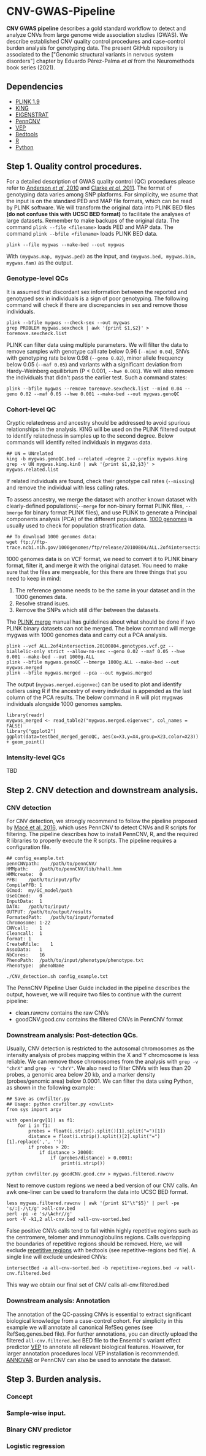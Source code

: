 # CNV-GWAS-Pipeline

**CNV GWAS pipeline** describes a gold standard workflow to detect and analyze CNVs from large genome wide association studies (GWAS). We describe established CNV quality control procedures and case-control burden analysis for genotyping data. The present GitHub repository is associated to the ["Genomic structural variants in nervous system disorders"] chapter by Eduardo Pérez-Palma *et al* from the Neuromethods book series (2021).

## Dependencies
- [PLINK 1.9](https://www.cog-genomics.org/plink2)
- [KING](http://people.virginia.edu/~wc9c/KING/)
- [EIGENSTRAT](https://github.com/DReichLab/EIG)
- [PennCNV](http://penncnv.openbioinformatics.org/en/latest/)
- [VEP](https://www.ensembl.org/info/docs/tools/vep/index.html)
- [Bedtools](https://bedtools.readthedocs.io/en/latest/)
- [R](https://www.r-project.org/)
- [Python](https://www.python.org/)
## Step 1. Quality control procedures.
For a detailed description of GWAS quality control (QC) procedures please refer to [Anderson *et al*, 2010](https://www.nature.com/articles/nprot.2010.116) and [Clarke *et al*, 2011](https://www.nature.com/articles/nprot.2010.182). The format of genotyping data varies among SNP platforms. For simplicity, we asume that the input is on the standard PED and MAP file formats, which can be read by PLINK software.
We will transform the original data into PLINK BED files **(do not confuse this with UCSC BED format)** to facilitate the analyses of large datasets.
Remember to make backups of the original data. The command `plink --file <filename>` loads PED and MAP data. The command `plink --bfile <filename>` loads PLINK BED data.
```
plink --file mygwas --make-bed --out mygwas
```
With `(mygwas.map, mygwas.ped)` as the input, and `(mygwas.bed, mygwas.bim, mygwas.fam)` as the output.
### Genotype-level QCs
It is assumed that discordant sex information between the reported and genotyped sex in individuals is a sign of poor genotyping. The following command will check if there are discrepancies in sex and remove those individuals.
```
plink --bfile mygwas --check-sex --out mygwas
grep PROBLEM mygwas.sexcheck | awk '{print $1,$2}' > toremove.sexcheck.list
```
PLINK can filter data using multiple parameters. We will filter the data to remove samples with genotype call rate below 0.96 (`--mind 0.04`), SNVs with genotyping rate below 0.98 (`--geno 0.02`), minor allele frequency below 0.05 (`--maf 0.05`) and variants with a significant deviation from Hardy–Weinberg equilibrium (P < 0.001, `--hwe 0.001`). We will also remove the individuals that didn't pass the earlier test. Such a command states:
```
plink --bfile mygwas --remove toremove.sexcheck.list --mind 0.04 --geno 0.02 --maf 0.05 --hwe 0.001 --make-bed --out mygwas.genoQC
```
### Cohort-level QC
Cryptic relatedness and ancestry should be addressed to avoid spurious relationships in the analysis. KING will be used on the PLINK filtered output to identify relatedness in samples up to the second degree. Below commands will identify relted individuals in mygwas data.  
```
## UN = UNrelated
king -b mygwas.genoQC.bed --related –degree 2 --prefix mygwas.king
grep -v UN mygwas.king.kin0 | awk '{print $1,$2,$3}' > mygwas.related.list
```
If related individuals are found, check their genotype call rates (`--missing`) and remove the individual with less calling rates.

To assess ancestry, we merge the dataset with another known dataset with clearly-defined populations(`--merge` for non-binary format PLINK files, `--bmerge` for binary format PLINK files), and use PLINK to generate a Principal components analysis (PCA) of the different populations. [1000 genomes](https://www.internationalgenome.org/) is usually used to check for population stratification data.
```
## To download 1000 genomes data:
wget ftp://ftp-trace.ncbi.nih.gov/1000genomes/ftp/release/20100804/ALL.2of4intersection.20100804.genotypes.vcf.gz
```
1000 genomes data is on VCF format, we need to convert it to PLINK binary format, filter it, and merge it with the original dataset.
You need to make sure that the files are mergeable, for this there are three things that you need to keep in mind:
1) The reference genome needs to be the same in your dataset and in the 1000 genomes data.
2) Resolve strand isues.
3) Remove the SNPs which still differ between the datasets.

The [PLINK merge](https://www.cog-genomics.org/plink/1.9/data#merge) manual has guidelines about what should be done if two PLINK binary datasets can not be merged. The below command will merge mygwas with 1000 genomes data and carry out a PCA analysis. 
```
plink --vcf ALL.2of4intersection.20100804.genotypes.vcf.gz --biallelic-only strict --allow-no-sex --geno 0.02 --maf 0.05 --hwe 0.001 --make-bed --out 1000g.ALL
plink --bfile mygwas.genoQC --bmerge 1000g.ALL --make-bed --out mygwas.merged
plink --bfile mygwas.merged --pca --out mygwas.merged
```
The output (`mygwas.merged.eigenvec`) can be used to plot and identify outliers using R if the ancestry of every individual is appended as the last column of the PCA results. The below command in R will plot mygwas individuals alongside 1000 genomes samples. 
```
library(readr)
mygwas_merged <- read_table2("mygwas.merged.eigenvec", col_names = FALSE)
library("ggplot2")
ggplot(data=testbed_merged_genoQC, aes(x=X3,y=X4,group=X23,color=X23)) + geom_point()
```
### Intensity-level QCs
TBD
## Step 2. CNV detection and downstream analysis.
### CNV detection
For CNV detection, we strongly recommend to follow the pipeline proposed by [Macé et al. 2016](https://academic.oup.com/bioinformatics/article/32/21/3298/2415363), which uses PennCNV to detect CNVs and R scripts for filtering. The pipeline describes how to install PennCNV, R, and the required R libraries to properly execute the R scripts. The pipeline requires a configuration file.
```
## config_example.txt
pennCNVpath:    /path/to/pennCNV/
HMMpath:	/path/to/pennCNV/lib/hhall.hmm
HMMcreate:	0
PFB:	/path/to/input/pfb/
CompilePFB:	1
GCmod:	my/GC_model/path
UseGCmod:	0
InputData:	1
DATA:	/path/to/input/
OUTPUT:	/path/to/output/results
FormatedPath:	/path/to/input/formated
Chromosome:	1-22
CNVcall:	1
Cleancall:	1
format:	1
CreateRfile:	1
AssoData:	1
NbCores:	16
PhenoPath:	/path/to/input/phenotype/phenotype.txt
Phenotype:	phenoName
```
```
./CNV_detection.sh config_example.txt
```
The PennCNV Pipeline User Guide included in the pipeline describes the output, however, we will require two files to continue with the current pipeline:

- clean.rawcnv contains the raw CNVs
- goodCNV.good.cnv contains the filtered CNVs in PennCNV format

### Downstream analysis: Post-detection QCs.
Usually, CNV detection is restricted to the autosomal chromosomes as the intensity analysis of probes mapping within the X and Y chromosome is less reliable.
We can remove those chromosomes from the analysis with `grep -v "chrX"` and `grep -v "chrY"`.
We also need to filter CNVs with less than 20 probes, a genomic area below 20 kb, and a marker density (probes/genomic area) below 0.0001. We can filter the data using Python, as shown in the following example:
```
## Save as cnvfilter.py
## Usage: python cnvfilter.py <cnvlist>
from sys import argv

with open(argv[1]) as f1:
	for i in f1:
		probes = float(i.strip().split()[1].split("=")[1])
		distance = float(i.strip().split()[2].split("=")[1].replace(',', ''))
		if probes > 20:
			if distance > 20000:
				if (probes/distance) > 0.0001:
					print(i.strip())
```
```
python cnvfilter.py goodCNV.good.cnv > mygwas.filtered.rawcnv
```

Next to remove custom regions we need a bed version of our CNV calls. An awk one-liner can be used to transform the data into UCSC BED format.
```
less mygwas.filtered.rawcnv | awk '{print $1"\t"$5}' | perl -pe 's/:|-/\t/g' >all-cnv.bed
perl -pi -e 's/\Achr//g'
sort -V -k1,2 all-cnv.bed >all-cnv-sorted.bed
```
False positive CNVs calls tend to fall within highly repetitive regions such as the centromere, telomer and immunoglobulins regions. Calls overlapping the boundaries of repetitive regions should be removed. Here, we will exclude [repetitive regions](https://github.com/dellytools/delly/blob/master/excludeTemplates/human.hg19.excl.tsv) with bedtools (see repetitive-regions bed file). A single line will exclude undesired CNVs:
```
intersectBed -a all-cnv-sorted.bed -b repetitive-regions.bed -v >all-cnv.filtered.bed
```
This way we obtain our final set of CNV calls all-cnv.filtered.bed

### Downstream analysis: Annotation
The annotation of the QC-passing CNVs is essential to extract significant biological knowledge from a case-control cohort. For simplicity in this example we will annotate all canonical RefSeq genes (see RefSeq.genes.bed file). For further annotations, you can directly upload the filtered `all-cnv.filtered.bed` BED file to the Ensembl's variant effect predictor [VEP](https://www.ensembl.org/Tools/VEP) to annotate all relevant biological features. However, for larger annotation procedures local VEP installation is recommended. [ANNOVAR](https://doc-openbio.readthedocs.io/projects/annovar/en/latest/) or PennCNV can also be used to annotate the dataset.






## Step 3. Burden analysis.
### Concept
### Sample-wise input.
### Binary CNV predictor
### Logistic regression
